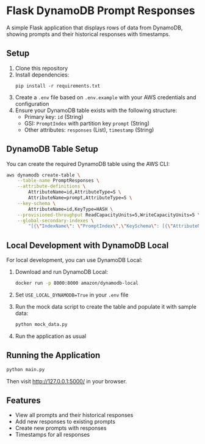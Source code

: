 # Flask DynamoDB Prompt Responses

A simple Flask application that displays rows of data from DynamoDB, showing prompts and their historical responses with timestamps.

## Setup

1. Clone this repository
2. Install dependencies:
   ```
   pip install -r requirements.txt
   ```
3. Create a `.env` file based on `.env.example` with your AWS credentials and configuration
4. Ensure your DynamoDB table exists with the following structure:
   - Primary key: `id` (String)
   - GSI: `PromptIndex` with partition key `prompt` (String)
   - Other attributes: `responses` (List), `timestamp` (String)

## DynamoDB Table Setup

You can create the required DynamoDB table using the AWS CLI:

```bash
aws dynamodb create-table \
    --table-name PromptResponses \
    --attribute-definitions \
        AttributeName=id,AttributeType=S \
        AttributeName=prompt,AttributeType=S \
    --key-schema \
        AttributeName=id,KeyType=HASH \
    --provisioned-throughput ReadCapacityUnits=5,WriteCapacityUnits=5 \
    --global-secondary-indexes \
        "[{\"IndexName\": \"PromptIndex\",\"KeySchema\": [{\"AttributeName\": \"prompt\",\"KeyType\": \"HASH\"}],\"Projection\": {\"ProjectionType\": \"ALL\"},\"ProvisionedThroughput\": {\"ReadCapacityUnits\": 5,\"WriteCapacityUnits\": 5}}]"
```

## Local Development with DynamoDB Local

For local development, you can use DynamoDB Local:

1. Download and run DynamoDB Local:
   ```bash
   docker run -p 8000:8000 amazon/dynamodb-local
   ```

2. Set `USE_LOCAL_DYNAMODB=True` in your `.env` file

3. Run the mock data script to create the table and populate it with sample data:
   ```bash
   python mock_data.py
   ```

4. Run the application as usual

## Running the Application

```bash
python main.py
```

Then visit http://127.0.0.1:5000/ in your browser.

## Features

- View all prompts and their historical responses
- Add new responses to existing prompts
- Create new prompts with responses
- Timestamps for all responses 